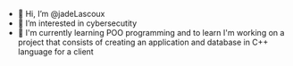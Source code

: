 - 👋 Hi, I’m @jadeLascoux
- 👀 I’m interested in cybersecutity 
- 🌱 I'm currently learning POO programming and to learn I'm working on a project that consists of creating an application and database in C++ language for a client
